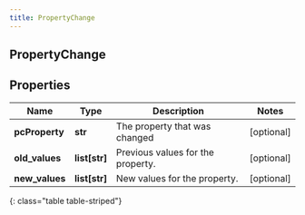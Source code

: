 ```yaml
---
title: PropertyChange
---
```

## PropertyChange

## Properties

|Name | Type | Description | Notes|
|------------ | ------------- | ------------- | -------------|
| **pcProperty** | **str** | The property that was changed | [optional] |
| **old_values** | **list[str]** | Previous values for the property. | [optional] |
| **new_values** | **list[str]** | New values for the property. | [optional] |
{: class="table table-striped"}


